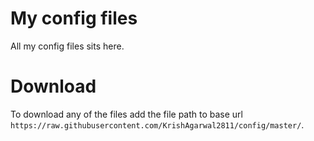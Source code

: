 # My config files
All my config files sits here.

# Download
To download any of the files add the file path to base url `https://raw.githubusercontent.com/KrishAgarwal2811/config/master/`.


